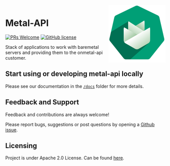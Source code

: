 <img src="./docs/assets/logo.png" alt="Logo of the project" align="right">

# Metal-API
[![PRs Welcome](https://img.shields.io/badge/PRs-welcome-brightgreen.svg?style=flat-square)](http://makeapullrequest.com) [![GitHub license](https://img.shields.io/badge/license-APACHE-red.svg?style=flat-square)](https://github.com/onmetal/metal-api/blob/master/LICENSE)

Stack of applications to work with baremetal servers and providing them to the onmetal-api customer.

## Start using or developing metal-api locally

Please see our documentation in the [`/docs`](./docs) folder for more details.

## Feedback and Support

Feedback and contributions are always welcome!

Please report bugs, suggestions or post questions by opening a [Github issue](https://github.com/onmetal/metal-api/issues).

## Licensing

Project is under Apache 2.0 License.
Can be found [here](https://github.com/onmetal/metal-api/blob/main/LICENSE).
